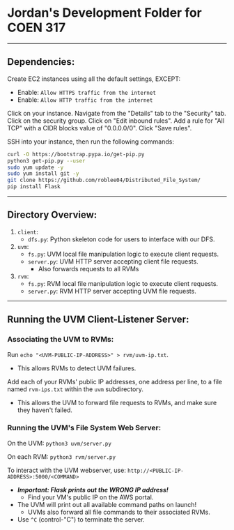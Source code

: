 # Jordan's Development Folder for COEN 317

--------------------------------------------------------------------
## Dependencies:

Create EC2 instances using all the default settings, EXCEPT:
* Enable: `Allow HTTPS traffic from the internet`
* Enable: `Allow HTTP traffic from the internet`

Click on your instance. Navigate from the "Details" tab to the "Security" tab.
Click on the security group. Click on "Edit inbound rules".
Add a rule for "All TCP" with a CIDR blocks value of "0.0.0.0/0". Click "Save rules".

SSH into your instance, then run the following commands:

```sh
curl -O https://bootstrap.pypa.io/get-pip.py
python3 get-pip.py --user
sudo yum update -y
sudo yum install git -y
git clone https://github.com/roblee04/Distributed_File_System/
pip install Flask
```

--------------------------------------------------------------------
## Directory Overview:

1. `client`:
   * `dfs.py`: Python skeleton code for users to interface with our DFS.
2. `uvm`:
   * `fs.py`: UVM local file manipulation logic to execute client requests.
   * `server.py`: UVM HTTP server accepting client file requests.
     - Also forwards requests to all RVMs
2. `rvm`:
   * `fs.py`: RVM local file manipulation logic to execute client requests.
   * `server.py`: RVM HTTP server accepting UVM file requests.


--------------------------------------------------------------------
## Running the UVM Client-Listener Server:

### Associating the UVM to RVMs:
Run `echo "<UVM-PUBLIC-IP-ADDRESS>" > rvm/uvm-ip.txt`.
* This allows RVMs to detect UVM failures.

Add each of your RVMs' public IP addresses, one address per line, to a file named `rvm-ips.txt` within the `uvm` subdirectory.
* This allows the UVM to forward file requests to RVMs, and make sure they haven't failed.


### Running the UVM's File System Web Server:
On the UVM: `python3 uvm/server.py`

On each RVM: `python3 rvm/server.py`

To interact with the UVM webserver, use: `http://<PUBLIC-IP-ADDRESS>:5000/<COMMAND>`
* ___Important: Flask prints out the WRONG IP address!___
  - Find your VM's public IP on the AWS portal.
* The UVM will print out all available command paths on launch!
  - UVMs also forward all file commands to their associated RVMs.
* Use `^C` (control-"C") to terminate the server.
